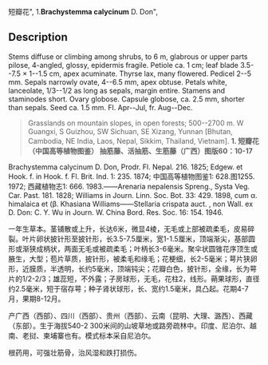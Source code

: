 短瓣花",
1.**Brachystemma calycinum** D. Don",

## Description
Stems diffuse or climbing among shrubs, to 6 m, glabrous or upper parts pilose, 4-angled, glossy, epidermis fragile. Petiole ca. 1 cm; leaf blade 3.5--7.5 × 1--1.5 cm, apex acuminate. Thyrse lax, many flowered. Pedicel 2--5 mm. Sepals narrowly ovate, 4--6.5 mm, apex obtuse. Petals white, lanceolate, 1/3--1/2 as long as sepals, margin entire. Stamens and staminodes short. Ovary globose. Capsule globose, ca. 2.5 mm, shorter than sepals. Seed ca. 1.5 mm. Fl. Apr--Jul, fr. Aug--Dec.

> Grasslands on mountain slopes, in open forests; 500--2700 m. W Guangxi, S Guizhou, SW Sichuan, SE Xizang, Yunnan [Bhutan, Cambodia, NE India, Laos, Nepal, Sikkim, Thailand, Vietnam].
**1. 短瓣花（中国高等植物图鉴） 抽筋藤、活抽筋、生筋藤（广西）图版60：10-17**

Brachystemma calycinum D. Don, Prodr. Fl. Nepal. 216. 1825; Edgew. et Hook. f. in Hook. f. Fl. Brit. Ind. 1: 235. 1874; 中国高等植物图鉴1: 628.图1255. 1972; 西藏植物志1: 666. 1983.——Arenaria nepalensis Spreng., Systa Veg. Car. Past. 181. 1828; Williams in Journ. Linn. Soc. Bot. 33: 429. 1898, cum α. himalaica et (β. Khasiana Williams——Stellaria crispata auct. , non Wall. ex D. Don: C. Y. Wu in Journ. W. China Bord. Res. Soc. 16: 154. 1946.

一年生草本。茎铺散或上升，长达6米，微显4棱，无毛或上部被疏柔毛，皮易碎裂。叶片卵状披针形至披针形，长3.5-7.5厘米，宽1-1.5厘米，顶端渐尖，基部圆形或渐狭成柄状，两面无毛或被疏柔毛；叶柄长3-6毫米。聚伞状圆锥花序顶生或腋生，大型；苞片草质，披针形，被柔毛和缘毛；花梗细，长2-5毫米；萼片狭卵形，近膜质，半透明，长约5毫米，顶端钝尖；花瓣白色，披针形，全缘，长为萼片的1/2-2/3；雄蕊短，不外露；子房球形，无毛，花柱2，线形。蒴果球形，直径约2.5毫米，短于宿存萼；种子肾状球形，长、宽约1.5毫米，具凸起。花期4-7月，果期8-12月。

产广西（西部）、四川（西部）、贵州（西部）、云南（昆明、大理、潞西）、西藏（东部）。生于海拔540-2 300米间的山坡草地或路旁疏林中。印度、尼泊尔、越南、老挝、柬埔寨也有。模式标本采自尼泊尔。

根药用，可强壮筋骨，治风湿和跌打损伤。
